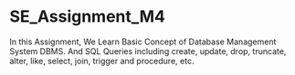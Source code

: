 # SE_Assignment_M4

In this Assignment, We Learn Basic Concept of Database Management System DBMS. And SQL Queries including create, update, drop, truncate, alter, like, select, join, trigger and procedure, etc.
